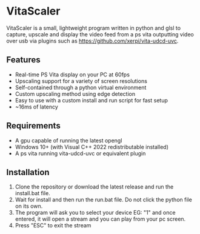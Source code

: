 # VitaScaler

VitaScaler is a small, lightweight program written in python and glsl to capture, upscale and display the video feed from a ps vita outputting video over usb via plugins such as https://github.com/xerpi/vita-udcd-uvc.

## Features
- Real-time PS Vita display on your PC at 60fps
- Upscaling support for a variety of screen resolutions
- Self-contained through a python virtual environment
- Custom upscaling method using edge detection
- Easy to use with a custom install and run script for fast setup
- ~16ms of latency

## Requirements
- A gpu capable of running the latest opengl
- Windows 10+ (with Visual C++ 2022 redistributable installed)
- A ps vita running vita-udcd-uvc or equivalent plugin

## Installation

1. Clone the repository or download the latest release and run the install.bat file.
2. Wait for install and then run the run.bat file. Do not click the python file on its own.
3. The program will ask you to select your device EG: "1" and once entered, it will open a stream and you can play from your pc screen.
4. Press "ESC" to exit the stream